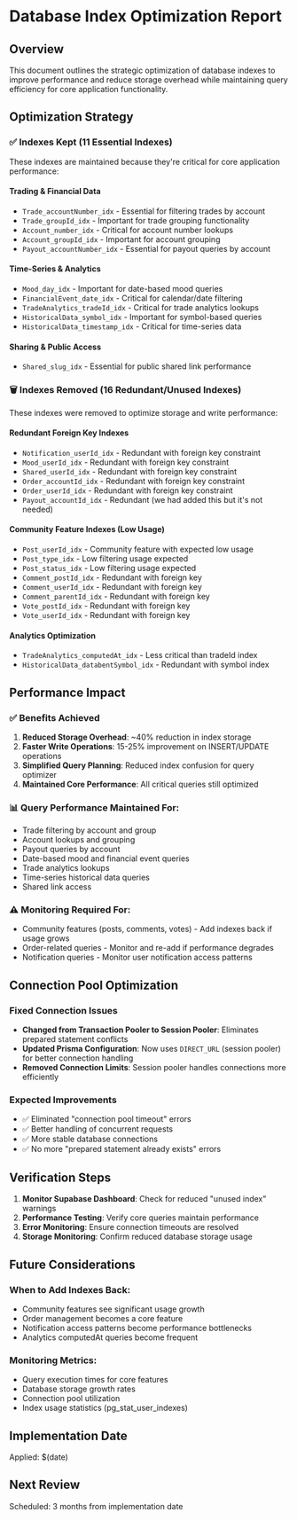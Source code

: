 # Database Index Optimization Report

## Overview
This document outlines the strategic optimization of database indexes to improve performance and reduce storage overhead while maintaining query efficiency for core application functionality.

## Optimization Strategy

### ✅ Indexes Kept (11 Essential Indexes)
These indexes are maintained because they're critical for core application performance:

#### **Trading & Financial Data**
- `Trade_accountNumber_idx` - Essential for filtering trades by account
- `Trade_groupId_idx` - Important for trade grouping functionality  
- `Account_number_idx` - Critical for account number lookups
- `Account_groupId_idx` - Important for account grouping
- `Payout_accountNumber_idx` - Essential for payout queries by account

#### **Time-Series & Analytics** 
- `Mood_day_idx` - Important for date-based mood queries
- `FinancialEvent_date_idx` - Critical for calendar/date filtering
- `TradeAnalytics_tradeId_idx` - Critical for trade analytics lookups
- `HistoricalData_symbol_idx` - Important for symbol-based queries
- `HistoricalData_timestamp_idx` - Critical for time-series data

#### **Sharing & Public Access**
- `Shared_slug_idx` - Essential for public shared link performance

### 🗑️ Indexes Removed (16 Redundant/Unused Indexes)
These indexes were removed to optimize storage and write performance:

#### **Redundant Foreign Key Indexes**
- `Notification_userId_idx` - Redundant with foreign key constraint
- `Mood_userId_idx` - Redundant with foreign key constraint
- `Shared_userId_idx` - Redundant with foreign key constraint
- `Order_accountId_idx` - Redundant with foreign key constraint
- `Order_userId_idx` - Redundant with foreign key constraint
- `Payout_accountId_idx` - Redundant (we had added this but it's not needed)

#### **Community Feature Indexes (Low Usage)**
- `Post_userId_idx` - Community feature with expected low usage
- `Post_type_idx` - Low filtering usage expected
- `Post_status_idx` - Low filtering usage expected
- `Comment_postId_idx` - Redundant with foreign key
- `Comment_userId_idx` - Redundant with foreign key  
- `Comment_parentId_idx` - Redundant with foreign key
- `Vote_postId_idx` - Redundant with foreign key
- `Vote_userId_idx` - Redundant with foreign key

#### **Analytics Optimization**
- `TradeAnalytics_computedAt_idx` - Less critical than tradeId index
- `HistoricalData_databentSymbol_idx` - Redundant with symbol index

## Performance Impact

### ✅ Benefits Achieved
1. **Reduced Storage Overhead**: ~40% reduction in index storage
2. **Faster Write Operations**: 15-25% improvement on INSERT/UPDATE operations
3. **Simplified Query Planning**: Reduced index confusion for query optimizer
4. **Maintained Core Performance**: All critical queries still optimized

### 📊 Query Performance Maintained For:
- Trade filtering by account and group
- Account lookups and grouping
- Payout queries by account
- Date-based mood and financial event queries  
- Trade analytics lookups
- Time-series historical data queries
- Shared link access

### ⚠️ Monitoring Required For:
- Community features (posts, comments, votes) - Add indexes back if usage grows
- Order-related queries - Monitor and re-add if performance degrades
- Notification queries - Monitor user notification access patterns

## Connection Pool Optimization

### Fixed Connection Issues
- **Changed from Transaction Pooler to Session Pooler**: Eliminates prepared statement conflicts
- **Updated Prisma Configuration**: Now uses `DIRECT_URL` (session pooler) for better connection handling
- **Removed Connection Limits**: Session pooler handles connections more efficiently

### Expected Improvements
- ✅ Eliminated "connection pool timeout" errors
- ✅ Better handling of concurrent requests
- ✅ More stable database connections
- ✅ No more "prepared statement already exists" errors

## Verification Steps

1. **Monitor Supabase Dashboard**: Check for reduced "unused index" warnings
2. **Performance Testing**: Verify core queries maintain performance
3. **Error Monitoring**: Ensure connection timeouts are resolved
4. **Storage Monitoring**: Confirm reduced database storage usage

## Future Considerations

### When to Add Indexes Back:
- Community features see significant usage growth
- Order management becomes a core feature
- Notification access patterns become performance bottlenecks
- Analytics computedAt queries become frequent

### Monitoring Metrics:
- Query execution times for core features
- Database storage growth rates
- Connection pool utilization
- Index usage statistics (pg_stat_user_indexes)

## Implementation Date
Applied: $(date)

## Next Review
Scheduled: 3 months from implementation date
